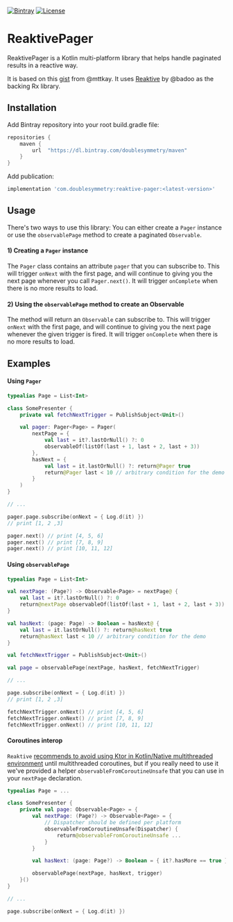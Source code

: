 [![Bintray](https://img.shields.io/bintray/v/doublesymmetry/maven/reaktive-pager.svg)](https://bintray.com/doublesymmetry/maven/reaktive-pager/_latestVersion)
[![License](https://img.shields.io/badge/License-Apache/2.0-blue.svg)](https://github.com/DoubleSymmetry/ReaktivePager/blob/master/LICENSE)

# ReaktivePager
ReaktivePager is a Kotlin multi-platform library that helps handle paginated results in a reactive way.

It is based on this [gist](https://gist.github.com/mttkay/24881a0ce986f6ec4b4d) from @mttkay.
It uses [Reaktive](https://github.com/badoo/Reaktive) by @badoo as the backing Rx library.

## Installation
Add Bintray repository into your root build.gradle file:

```groovy
repositories {
    maven {
        url  "https://dl.bintray.com/doublesymmetry/maven"
    }
}
```

Add publication:

```groovy
implementation 'com.doublesymmetry:reaktive-pager:<latest-version>'
```

## Usage
There's two ways to use this library: You can either create a `Pager` instance or use the `observablePage` method to create a paginated `Observable`.

#### 1) Creating a `Pager` instance
The `Pager` class contains an attribute `pager` that you can subscribe to. This will trigger `onNext` with the first page, and will continue to giving you the next page whenever you call `Pager.next()`. It will trigger `onComplete` when there is no more results to load. 

#### 2) Using the `observablePage` method to create an Observable
The method will return an `Observable` can subscribe to. This will trigger `onNext` with the first page, and will continue to giving you the next page whenever the given trigger is fired. It will trigger `onComplete` when there is no more results to load. 

## Examples

#### Using `Pager`
```kotlin
typealias Page = List<Int>

class SomePresenter {
    private val fetchNextTrigger = PublishSubject<Unit>()

    val pager: Pager<Page> = Pager(
        nextPage = {
            val last = it?.lastOrNull() ?: 0
            observableOf(listOf(last + 1, last + 2, last + 3))
        },
        hasNext = {
            val last = it.lastOrNull() ?: return@Pager true
            return@Pager last < 10 // arbitrary condition for the demo
        }
    )
}

// ...

pager.page.subscribe(onNext = { Log.d(it) })
// print [1, 2 ,3]

pager.next() // print [4, 5, 6]
pager.next() // print [7, 8, 9]
pager.next() // print [10, 11, 12]
```

#### Using `observablePage`

```kotlin
typealias Page = List<Int>

val nextPage: (Page?) -> Observable<Page> = nextPage@ {
    val last = it?.lastOrNull() ?: 0
    return@nextPage observableOf(listOf(last + 1, last + 2, last + 3))
}

val hasNext: (page: Page) -> Boolean = hasNext@ {
    val last = it.lastOrNull() ?: return@hasNext true
    return@hasNext last < 10 // arbitrary condition for the demo
}

val fetchNextTrigger = PublishSubject<Unit>()

val page = observablePage(nextPage, hasNext, fetchNextTrigger)

// ...

page.subscribe(onNext = { Log.d(it) })
// print [1, 2 ,3]

fetchNextTrigger.onNext() // print [4, 5, 6]
fetchNextTrigger.onNext() // print [7, 8, 9]
fetchNextTrigger.onNext() // print [10, 11, 12]
```

#### Coroutines interop
`Reaktive` [recommends to avoid using Ktor in Kotlin/Native multithreaded environment](https://github.com/badoo/Reaktive#coroutines-interop) until multithreaded coroutines, but if you really need to use it we've provided a helper `observableFromCoroutineUnsafe` that you can use in your `nextPage` declaration.

```kotlin
typealias Page = ...

class SomePresenter {
    private val page: Observable<Page> = {
        val nextPage: (Page?) -> Observable<Page> = {
            // Dispatcher should be defined per platform
            observableFromCoroutineUnsafe(Dispatcher) {
                return@observableFromCoroutineUnsafe ...
            }
        }

        val hasNext: (page: Page?) -> Boolean = { it?.hasMore == true }

        observablePage(nextPage, hasNext, trigger)
    }()
}

// ...

page.subscribe(onNext = { Log.d(it) })
```
